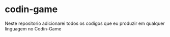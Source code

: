 # codin-game

Neste repositorio adicionarei todos os codigos que eu produzir em qualquer linguagem no Codin-Game
